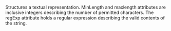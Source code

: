 Structures a textual representation. MinLength and maxlength attributes are inclusive integers describing the number of permitted characters. The regExp attribute holds a regular expression describing the valid contents of the string.